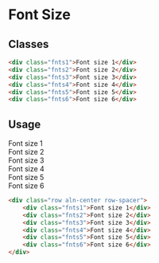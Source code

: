 # Font Size

## Classes
```html
<div class="fnts1">Font size 1</div>
<div class="fnts2">Font size 2</div>
<div class="fnts3">Font size 3</div>
<div class="fnts4">Font size 4</div>
<div class="fnts5">Font size 5</div>
<div class="fnts6">Font size 6</div>
```

## Usage
<div class="row aln-center row-spacer">
    <div class="fnts1">Font size 1</div>
    <div class="fnts2">Font size 2</div>
    <div class="fnts3">Font size 3</div>
    <div class="fnts4">Font size 4</div>
    <div class="fnts5">Font size 5</div>
    <div class="fnts6">Font size 6</div>
</div>

```html
<div class="row aln-center row-spacer">
    <div class="fnts1">Font size 1</div>
    <div class="fnts2">Font size 2</div>
    <div class="fnts3">Font size 3</div>
    <div class="fnts4">Font size 4</div>
    <div class="fnts5">Font size 5</div>
    <div class="fnts6">Font size 6</div>
</div>
```